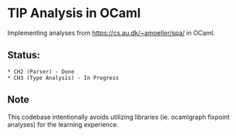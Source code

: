 # TIP Analysis in OCaml

Implementing analyses from https://cs.au.dk/~amoeller/spa/ in OCaml.

## Status:
	* CH2 (Parser) - Done
	* CH3 (Type Analysis) - In Progress

## Note

This codebase intentionally avoids utilizing libraries (ie. ocamlgraph fixpoint analyses) for the learning experience.
